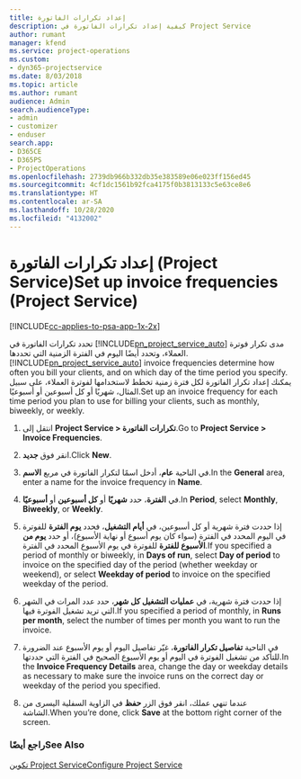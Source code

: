 ```yaml
---
title: إعداد تكرارات الفاتورة‬
description: كيفية إعداد تكرارات الفاتورة في Project Service
author: rumant
manager: kfend
ms.service: project-operations
ms.custom:
- dyn365-projectservice
ms.date: 8/03/2018
ms.topic: article
ms.author: rumant
audience: Admin
search.audienceType:
- admin
- customizer
- enduser
search.app:
- D365CE
- D365PS
- ProjectOperations
ms.openlocfilehash: 2739db966b332db35e383589e06e023ff156ed45
ms.sourcegitcommit: 4cf1dc1561b92fca4175f0b3813133c5e63ce8e6
ms.translationtype: HT
ms.contentlocale: ar-SA
ms.lasthandoff: 10/28/2020
ms.locfileid: "4132002"
---
```

# <a name="set-up-invoice-frequencies-project-service"></a><span data-ttu-id="bf8fd-103">إعداد تكرارات الفاتورة (Project Service)</span><span class="sxs-lookup"><span data-stu-id="bf8fd-103">Set up invoice frequencies (Project Service)</span></span>

[!INCLUDE[cc-applies-to-psa-app-1x-2x](../includes/cc-applies-to-psa-app-1x-2x.md)]

<span data-ttu-id="bf8fd-104">تحدد تكرارات الفاتورة‬ في [!INCLUDE[pn_project_service_auto](../includes/pn-project-service-auto.md)] مدى تكرار فوترة العملاء، وتحدد أيضًا اليوم في الفترة الزمنية التي تحددها.</span><span class="sxs-lookup"><span data-stu-id="bf8fd-104">[!INCLUDE[pn_project_service_auto](../includes/pn-project-service-auto.md)] invoice frequencies determine how often you bill your clients, and on which day of the time period you specify.</span></span> <span data-ttu-id="bf8fd-105">يمكنك إعداد تكرار الفاتورة لكل فترة زمنية تخطط لاستخدامها لفوترة العملاء، على سبيل المثال، شهريًا أو كل أسبوعين أو أسبوعيًا.</span><span class="sxs-lookup"><span data-stu-id="bf8fd-105">Set up an invoice frequency for each time period you plan to use for billing your clients, such as monthly, biweekly, or weekly.</span></span>  
  
1.  <span data-ttu-id="bf8fd-106">انتقل إلى **Project Service > تكرارات الفاتورة**.</span><span class="sxs-lookup"><span data-stu-id="bf8fd-106">Go to **Project Service > Invoice Frequencies**.</span></span>  
  
2.  <span data-ttu-id="bf8fd-107">انقر فوق **جديد**.</span><span class="sxs-lookup"><span data-stu-id="bf8fd-107">Click **New**.</span></span>  
  
3.  <span data-ttu-id="bf8fd-108">في الناحية **عام**، أدخل اسمًا لتكرار الفاتورة في مربع **الاسم**.</span><span class="sxs-lookup"><span data-stu-id="bf8fd-108">In the **General** area, enter a name for the invoice frequency in **Name**.</span></span>  
  
4.  <span data-ttu-id="bf8fd-109">في **الفترة‬**، حدد **شهريًا** أو **كل أسبوعين** أو **أسبوعيًا‬**.</span><span class="sxs-lookup"><span data-stu-id="bf8fd-109">In **Period**, select **Monthly**, **Biweekly**, or **Weekly**.</span></span>  
  
5.  <span data-ttu-id="bf8fd-110">إذا حددت فترة شهرية أو كل أسبوعين، في **أيام التشغيل**، فحدد **يوم الفترة‬** للفوترة في اليوم المحدد في الفترة (سواء كان يوم أسبوع أو نهاية الأسبوع)، أو حدد **يوم من الأسبوع للفترة‬** للفوترة في يوم الأسبوع المحدد في الفترة.</span><span class="sxs-lookup"><span data-stu-id="bf8fd-110">If you specified a period of monthly or biweekly, in **Days of run**, select **Day of period** to invoice on the specified day of the period (whether weekday or weekend), or select **Weekday of period** to invoice on the specified weekday of the period.</span></span>  
  
6.  <span data-ttu-id="bf8fd-111">إذا حددت فترة شهرية، في **عمليات التشغيل كل شهر‬**، حدد عدد المرات في الشهر التي تريد تشغيل الفوترة فيها.</span><span class="sxs-lookup"><span data-stu-id="bf8fd-111">If you specified a period of monthly, in **Runs per month**, select the number of times per month you want to run the invoice.</span></span>  
  
7.  <span data-ttu-id="bf8fd-112">في الناحية **تفاصيل تكرار الفاتورة**، غيّر تفاصيل اليوم أو يوم الأسبوع عند الضرورة للتأكد من تشغيل الفوترة في اليوم أو يوم الأسبوع الصحيح في الفترة التي حددتها.</span><span class="sxs-lookup"><span data-stu-id="bf8fd-112">In the **Invoice Frequency Details** area, change the day or weekday details as necessary to make sure the invoice runs on the correct day or weekday of the period you specified.</span></span>  
  
8.  <span data-ttu-id="bf8fd-113">عندما تنهي عملك، انقر فوق الزر **حفظ** في الزاوية السفلية اليسرى من الشاشة.</span><span class="sxs-lookup"><span data-stu-id="bf8fd-113">When you’re done, click **Save** at the bottom right corner of the screen.</span></span>  
  
### <a name="see-also"></a><span data-ttu-id="bf8fd-114">راجع أيضًا</span><span class="sxs-lookup"><span data-stu-id="bf8fd-114">See Also</span></span>  
 [<span data-ttu-id="bf8fd-115">تكوين Project Service</span><span class="sxs-lookup"><span data-stu-id="bf8fd-115">Configure Project Service</span></span>](../psa/configure.md)
